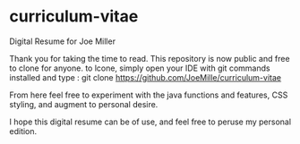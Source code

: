 # curriculum-vitae
Digital Resume for Joe Miller


Thank you for taking the time to read. This repository is now public and free to clone for anyone. to lcone, simply open your IDE with git commands installed and type : git clone https://github.com/JoeMille/curriculum-vitae

From here feel free to experiment with the java functions and features, CSS styling, and augment to personal desire. 

I hope this digital resume can be of use, and feel free to peruse my personal edition. 
